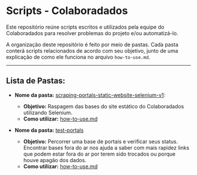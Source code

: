 # Scripts - Colaboradados

Este repositório reúne scripts escritos e utilizados pela equipe do Colaboradados para resolver problemas do projeto e/ou automatizá-lo.

A organização deste repositório é feito por meio de pastas. Cada pasta conterá scripts relacionados de acordo com seu objetivo, junto de uma explicação de como ele funciona no arquivo `how-to-use.md`.

---

## Lista de Pastas:

-  **Nome da pasta:** [scraping-portals-static-website-selenium-v1](https://github.com/colaboradados/scripts/tree/master/scraping-portals-static-website-selenium-v1):
	- **Objetivo:** Raspagem das bases do site estático do Colaboradados utilizando Selenium.
	- **Como utilizar:** [how-to-use.md](https://github.com/colaboradados/scripts/blob/master/scraping-portals-static-website-selenium-v1/how-to-use.md)


- **Nome da pasta:** [test-portals](https://github.com/colaboradados/scripts/tree/master/test-portals)
	- **Objetivo:** Percorrer uma base de portais e verificar seus status. Encontrar bases fora do ar nos ajuda a saber com mais rapidez links que podem estar fora do ar por terem sido trocados ou porque houve apagão dos dados.
  - **Como utilizar:** [how-to-use.md](https://github.com/colaboradados/scripts/tree/master/test-portals/how-to-use.md)
